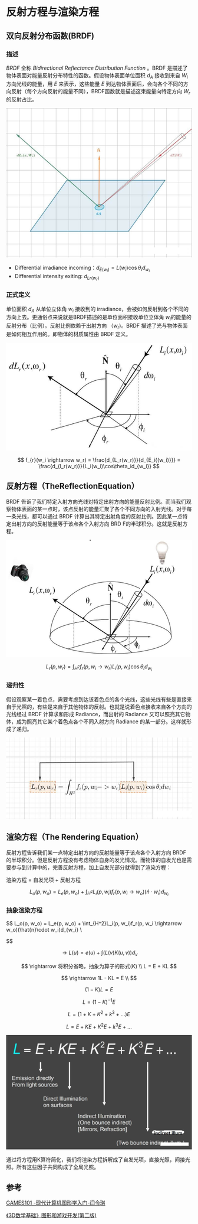 # 反射方程与渲染方程

## 双向反射分布函数(BRDF)

### 描述

*BRDF* 全称 *Bidirectional Reflectance Distribution Function* 。BRDF 是描述了物体表面对能量反射分布特性的函数。假设物体表面单位面积 $d_A$ 接收到来自 $W_i$ 方向光线的能量，用 $E$ 来表示，这些能量 $E$ 到达物体表面后，会向各个不同的方向反射（每个方向反射的能量不同），BRDF函数就是描述这束能量向特定方向 $W_r$ ​的反射占比。

![](../../\images\graphics-mathematics-basic-27-vector-1.jpg)

- Differential irradiance incoming：$d_{E(w_i)} = L(w_i)\cos\theta_i d_{w_i}$
- Differential intensity exiting:  $d_{Lr​(w_r​)}$

### 正式定义

单位面积 $d_A$ 从单位立体角 $w_i$ 接收到的 irradiance，会被如何反射到各个不同的方向上去。更通俗点来说就是BRDF描述的是单位面积接收单位立体角 $w_i$ ​的能量的反射分布（比例）。反射比例依赖于出射方向 $（w_r​)$。BRDF 描述了光与物体表面是如何相互作用的。即物体的材质属性由 BRDF 定义。

![](../../\images\graphics-mathematics-basic-27-vector-2.jpg)

$$
f_{r}(w_i \rightarrow w_r) = \frac{d_{L_r(w_r)}}{d_{E_i{(w_i)}}} = \frac{d_{l_r(w_r)}}{L_i(w_i)\cos\theta_id_{w_i}}
$$

## 反射方程（TheReflectionEquation）

BRDF 告诉了我们特定入射方向光线对特定出射方向的能量反射比例。而当我们观察物体表面的某一点时，该点反射的能量汇聚了各个不同方向的入射光线。对于每一条光线，都可以通过 BRDF 计算出其特定出射角度的反射比例。因此某一点特定出射方向的反射能量等于该点各个入射方向 BRD F的半球积分。这就是反射方程。

![](../../\images\graphics-mathematics-basic-27-vector-3.jpg)

$$
L_{r}(p, w_r) = \int_{H^2}f_r(p, w_i \rightarrow w_r)L_i(p, w_i)\cos\theta_id_{w_i}
$$

### 递归性

假设观察某一着色点，需要考虑到达该着色点的各个光线，这些光线有些是直接来自于光照的，有些是来自于其他物体的反射。也就是说着色点接收来自各个方向的光线经过 BRDF 计算求和形成 Radiance，而出射的 Radiance 又可以照亮其它物体，成为照亮其它某个着色点各个不同入射方向 Radiance 的某一部分。这样就形成了递归。

![](../../\images\graphics-mathematics-basic-27-vector-4.jpg)

## 渲染方程（The Rendering Equation）

反射方程告诉我们某一点特定出射方向的反射能量等于该点各个入射方向 BRDF 的半球积分。但是反射方程没有考虑物体自身的发光情况。而物体的自发光也是需要参与到计算中的，完善反射方程，加上自发光部分就得到了渲染方程：

渲染方程 = 自发光项 + 反射方程

$$
L_o(p, w_o) = L_e(p, w_o) + \int_{H^2}L_i(p, w_i)f_r(p, w_i \rightarrow w_o)(\hat{n}\cdot w_i)d_{w_i}
$$

### 抽象渲染方程

$$
L_o(p, w_o) = L_e(p, w_o) + \int_{H^2}L_i(p, w_i)f_r(p, w_i \rightarrow w_o)(\hat{n}\cdot w_i)d_{w_i} \\

$$

$$
\rightarrow L(u) = e(u) + \int(L(v)K(u, v))d_v
$$

$$
\rightarrow 将积分省略，抽象为算子的形式(K) \\
L = E + KL
$$

$$
\rightarrow 1L - KL = E \\
$$

$$
(1-K)L = E
$$

$$
L = (1-K)^{-1}E
$$

$$
L = (1 + K + K^2 + k^3 + \dots)E
$$

$$
L = E + KE + K^2E + k^3E + \dots
$$

![](../../\images\graphics-mathematics-basic-27-vector-5.jpg)

通过将方程用K算符简化，我们将渲染方程拆解成了自发光项，直接光照，间接光照。所有这些因子共同构成了全局光照。

## 参考

[GAMES101 -现代计算机图形学入门-闫令琪](https://www.bilibili.com/video/BV1X7411F744?p=15&vd_source=b3b87210888ec87be647603921054a36)

[《3D数学基础》图形和游戏开发(第二版)](https://item.jd.com/12659881.html)
